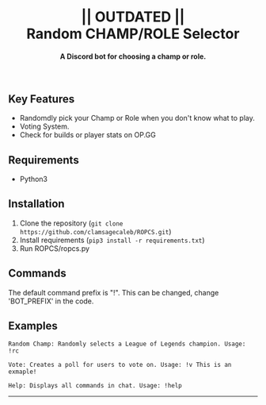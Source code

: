 <h1 align="center">
    || OUTDATED ||<br>
    Random CHAMP/ROLE Selector
  <br>
</h1>

<h4 align="center">A Discord bot for choosing a champ or role.</h4>
<br>

## Key Features

* Randomdly pick your Champ or Role when you don't know what to play.
* Voting System.
* Check for builds or player stats on OP.GG

## Requirements

* Python3

## Installation

1. Clone the repository (```git clone https://github.com/clamsagecaleb/ROPCS.git```)
2. Install requirements (```pip3 install -r requirements.txt```)
3. Run ROPCS/ropcs.py

## Commands

The default command prefix is "!". This can be changed, change 'BOT_PREFIX' in the code.

## Examples 
```
Random Champ: Randomly selects a League of Legends champion. Usage: !rc

Vote: Creates a poll for users to vote on. Usage: !v This is an exmaple!

Help: Displays all commands in chat. Usage: !help
```

---
